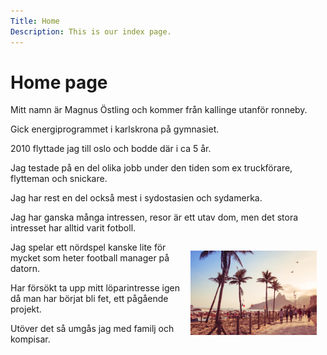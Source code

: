 ```yaml
---
Title: Home
Description: This is our index page.
---
```


Home page
==========================

Mitt namn är Magnus Östling och kommer från kallinge utanför ronneby.

Gick energiprogrammet i karlskrona på gymnasiet.

2010 flyttade jag till oslo och bodde där i ca 5 år.

Jag testade på en del olika jobb under den tiden som ex truckförare, flytteman och snickare.

Jag har rest en del också mest i sydostasien och sydamerka.

Jag har ganska många intressen, resor är ett utav
dom, men det stora intresset har alltid varit fotboll.

<img style="width: 40%; padding: 1em; float: right;"  src="assets/img/ipanema.jpg">

Jag spelar ett nördspel kanske lite för mycket som heter football manager på datorn.

Har försökt ta upp mitt löparintresse igen då man har börjat bli fet, ett pågående projekt.

Utöver det så umgås jag med familj och kompisar.
